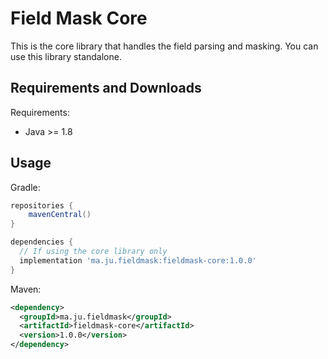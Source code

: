 # Field Mask Core

This is the core library that handles the field parsing and masking. You
can use this library standalone.

## Requirements and Downloads

Requirements:

* Java >= 1.8

## Usage

Gradle:

```groovy
repositories {
    mavenCentral()
}

dependencies {
  // If using the core library only
  implementation 'ma.ju.fieldmask:fieldmask-core:1.0.0'
}
```

Maven:

```xml
<dependency>
  <groupId>ma.ju.fieldmask</groupId>
  <artifactId>fieldmask-core</artifactId>
  <version>1.0.0</version>
</dependency>
```

